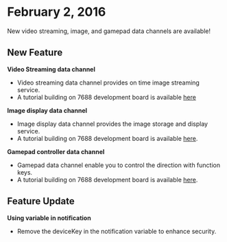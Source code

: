 # February 2, 2016


New video streaming, image, and gamepad data channels are available!

## New Feature

**Video Streaming data channel**

* Video streaming data channel provides on time image streaming service.
* A tutorial building on 7688 development board is available [here](../tutorial/7688_videostream_tutorial)

**Image display data channel**

* Image display data channel provides the image storage and display service.
* A tutorial building on 7688 development board is available [here](../tutorial/7688_imagedisplay_tutorial).

**Gamepad controller data channel**

* Gamepad data channel enable you to control the direction with function keys.
* A tutorial building on 7688 development board is available [here](../tutorial/7688_gamepad_tutorial).


## Feature Update

**Using variable in notification**

* Remove the deviceKey in the notification variable to enhance security.

